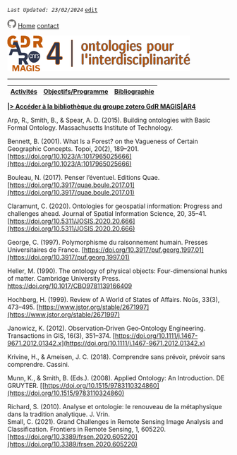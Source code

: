 
_`Last Updated: 23/02/2024`_ [`edit`](https://github.com/MAGISAR4/ontologies_4_interdisciplinarity/blob/main/pages/bibliographie.md)

[![GitHub Logo](assets/user/github.png)](https://github.com/MAGISAR4/ontologies_4_interdisciplinarity)
[Home](.)
[contact](?page=contact)

![entête](img/2021-02_Icoentete-GDR_MAGIS_AR4.png)

---
| [Activités](?page=activites) | [Objectifs/Programme](?page=objectifs-et-programme) | [Bibliographie](?page=bibliographie) |
|---|---|---|

**[|> Accéder à la bibliothèque du groupe zotero GdR MAGIS|AR4](https://www.zotero.org/groups/5401797/magisar4)**

  Arp, R., Smith, B., & Spear, A. D. (2015). Building ontologies with Basic Formal Ontology. Massachusetts Institute of Technology.  

  Bennett, B. (2001). What Is a Forest? on the Vagueness of Certain Geographic Concepts. Topoi, 20(2), 189–201. [https://doi.org/10.1023/A:1017965025666](https://doi.org/10.1023/A:1017965025666)

  Bouleau, N. (2017). Penser l’éventuel. Editions Quae. [https://doi.org/10.3917/quae.boule.2017.01](https://doi.org/10.3917/quae.boule.2017.01) 

  Claramunt, C. (2020). Ontologies for geospatial information: Progress and challenges ahead. Journal of Spatial Information Science, 20, 35–41. [https://doi.org/10.5311/JOSIS.2020.20.666](https://doi.org/10.5311/JOSIS.2020.20.666) 

  George, C. (1997). Polymorphisme du raisonnement humain. Presses Universitaires de France. [https://doi.org/10.3917/puf.georg.1997.01](https://doi.org/10.3917/puf.georg.1997.01)  

  Heller, M. (1990). The ontology of physical objects: Four-dimensional hunks of matter. Cambridge University Press. https://doi.org/10.1017/CBO9781139166409  

  Hochberg, H. (1999). Review of A World of States of Affairs. Noûs, 33(3), 473–495. [https://www.jstor.org/stable/2671997](https://www.jstor.org/stable/2671997)  

  Janowicz, K. (2012). Observation‐Driven Geo‐Ontology Engineering. Transactions in GIS, 16(3), 351–374. [https://doi.org/10.1111/j.1467-9671.2012.01342.x](https://doi.org/10.1111/j.1467-9671.2012.01342.x)  

  Krivine, H., & Ameisen, J. C. (2018). Comprendre sans prévoir, prévoir sans comprendre. Cassini.  

  Munn, K., & Smith, B. (Eds.). (2008). Applied Ontology: An Introduction. DE GRUYTER. [[https://doi.org/10.1515/9783110324860](https://doi.org/10.1515/9783110324860)  

  Richard, S. (2010). Analyse et ontologie: le renouveau de la métaphysique dans la tradition analytique. J. Vrin.  
  Small, C. (2021). Grand Challenges in Remote Sensing Image Analysis and Classification. Frontiers in Remote Sensing, 1, 605220. [https://doi.org/10.3389/frsen.2020.605220](https://doi.org/10.3389/frsen.2020.605220)  
